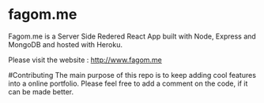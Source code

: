 # fagom.me
Fagom.me is a Server Side Redered React App built with Node, Express and MongoDB and hosted with Heroku.

Please visit the website : http://www.fagom.me

#Contributing
The main purpose of this repo is to keep adding cool features into a online portfolio. Please feel free to add a comment on the code, if it can be made better.

